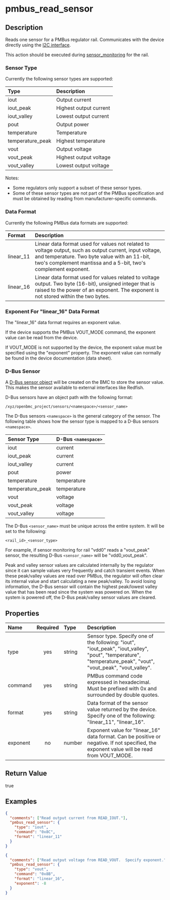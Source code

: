 # pmbus_read_sensor

## Description

Reads one sensor for a PMBus regulator rail. Communicates with the device
directly using the [I2C interface](i2c_interface.md).

This action should be executed during [sensor_monitoring](sensor_monitoring.md)
for the rail.

### Sensor Type

Currently the following sensor types are supported:

| Type             | Description            |
| :--------------- | :--------------------- |
| iout             | Output current         |
| iout_peak        | Highest output current |
| iout_valley      | Lowest output current  |
| pout             | Output power           |
| temperature      | Temperature            |
| temperature_peak | Highest temperature    |
| vout             | Output voltage         |
| vout_peak        | Highest output voltage |
| vout_valley      | Lowest output voltage  |

Notes:

- Some regulators only support a subset of these sensor types.
- Some of these sensor types are not part of the PMBus specification and must be
  obtained by reading from manufacturer-specific commands.

### Data Format

Currently the following PMBus data formats are supported:

| Format    | Description                                                                                                                                                                                                                |
| :-------- | :------------------------------------------------------------------------------------------------------------------------------------------------------------------------------------------------------------------------- |
| linear_11 | Linear data format used for values not related to voltage output, such as output current, input voltage, and temperature. Two byte value with an 11-bit, two's complement mantissa and a 5-bit, two's complement exponent. |
| linear_16 | Linear data format used for values related to voltage output. Two byte (16-bit), unsigned integer that is raised to the power of an exponent. The exponent is not stored within the two bytes.                             |

### Exponent For "linear_16" Data Format

The "linear_16" data format requires an exponent value.

If the device supports the PMBus VOUT_MODE command, the exponent value can be
read from the device.

If VOUT_MODE is not supported by the device, the exponent value must be
specified using the "exponent" property. The exponent value can normally be
found in the device documentation (data sheet).

### D-Bus Sensor

A
[D-Bus sensor object](https://github.com/openbmc/docs/blob/master/architecture/sensor-architecture.md)
will be created on the BMC to store the sensor value. This makes the sensor
available to external interfaces like Redfish.

D-Bus sensors have an object path with the following format:

```text
/xyz/openbmc_project/sensors/<namespace>/<sensor_name>
```

The D-Bus sensors `<namespace>` is the general category of the sensor. The
following table shows how the sensor type is mapped to a D-Bus sensors
`<namespace>`.

| Sensor Type      | D-Bus `<namespace>` |
| :--------------- | :------------------ |
| iout             | current             |
| iout_peak        | current             |
| iout_valley      | current             |
| pout             | power               |
| temperature      | temperature         |
| temperature_peak | temperature         |
| vout             | voltage             |
| vout_peak        | voltage             |
| vout_valley      | voltage             |

The D-Bus `<sensor_name>` must be unique across the entire system. It will be
set to the following:

```text
<rail_id>_<sensor_type>
```

For example, if sensor monitoring for rail "vdd0" reads a "vout_peak" sensor,
the resulting D-Bus `<sensor_name>` will be "vdd0_vout_peak".

Peak and valley sensor values are calculated internally by the regulator since
it can sample values very frequently and catch transient events. When these
peak/valley values are read over PMBus, the regulator will often clear its
internal value and start calculating a new peak/valley. To avoid losing
information, the D-Bus sensor will contain the highest peak/lowest valley value
that has been read since the system was powered on. When the system is powered
off, the D-Bus peak/valley sensor values are cleared.

## Properties

| Name     | Required | Type   | Description                                                                                                                                                   |
| :------- | :------: | :----- | :------------------------------------------------------------------------------------------------------------------------------------------------------------ |
| type     |   yes    | string | Sensor type. Specify one of the following: "iout", "iout_peak", "iout_valley", "pout", "temperature", "temperature_peak", "vout", "vout_peak", "vout_valley". |
| command  |   yes    | string | PMBus command code expressed in hexadecimal. Must be prefixed with 0x and surrounded by double quotes.                                                        |
| format   |   yes    | string | Data format of the sensor value returned by the device. Specify one of the following: "linear_11", "linear_16".                                               |
| exponent |    no    | number | Exponent value for "linear_16" data format. Can be positive or negative. If not specified, the exponent value will be read from VOUT_MODE.                    |

## Return Value

true

## Examples

```json
{
  "comments": ["Read output current from READ_IOUT."],
  "pmbus_read_sensor": {
    "type": "iout",
    "command": "0x8C",
    "format": "linear_11"
  }
}
```

```json
{
  "comments": ["Read output voltage from READ_VOUT.  Specify exponent."],
  "pmbus_read_sensor": {
    "type": "vout",
    "command": "0x8B",
    "format": "linear_16",
    "exponent": -8
  }
}
```
